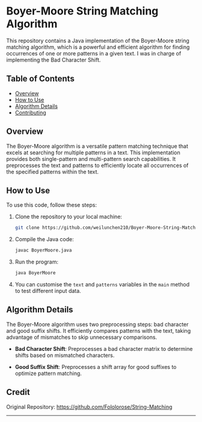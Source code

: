 # Boyer-Moore String Matching Algorithm

This repository contains a Java implementation of the Boyer-Moore string matching algorithm, which is a powerful and efficient algorithm for finding occurrences of one or more patterns in a given text. I was in charge of implementing the Bad Character Shift. 

## Table of Contents

- [Overview](#overview)
- [How to Use](#how-to-use)
- [Algorithm Details](#algorithm-details)
- [Contributing](#contributing)

## Overview

The Boyer-Moore algorithm is a versatile pattern matching technique that excels at searching for multiple patterns in a text. This implementation provides both single-pattern and multi-pattern search capabilities. It preprocesses the text and patterns to efficiently locate all occurrences of the specified patterns within the text. 

## How to Use

To use this code, follow these steps:

1. Clone the repository to your local machine:

   ```bash
   git clone https://github.com/weilunchen210/Boyer-Moore-String-Matching.git
   ```

2. Compile the Java code:

   ```bash
   javac BoyerMoore.java
   ```

3. Run the program:

   ```bash
   java BoyerMoore
   ```

4. You can customise the `text` and `patterns` variables in the `main` method to test different input data.

## Algorithm Details

The Boyer-Moore algorithm uses two preprocessing steps: bad character and good suffix shifts. It efficiently compares patterns with the text, taking advantage of mismatches to skip unnecessary comparisons.

- **Bad Character Shift**: Preprocesses a bad character matrix to determine shifts based on mismatched characters.

- **Good Suffix Shift**: Preprocesses a shift array for good suffixes to optimize pattern matching.

## Credit

Original Repository: https://github.com/Fololorose/String-Matching

---

